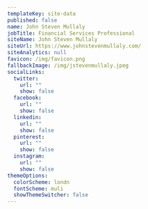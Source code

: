 ```yaml
---
templateKey: site-data
published: false
name: John Steven Mullaly
jobTitle: Financial Services Professional
siteName: John Steven Mullaly
siteUrl: https://www.johnstevenmullaly.com/
siteAnalytics: null
favicon: /img/favicon.png
fallbackImage: /img/jstevenmullaly.jpeg
socialLinks:
  twitter:
    url: ""
    show: false
  facebook:
    url: ""
    show: false
  linkedin:
    url: ""
    show: false
  pinterest:
    url: ""
    show: false
  instagram:
    url: ""
    show: false
themeOptions:
  colorScheme: londn
  fontScheme: muli
  showThemeSwitcher: false
---
```

